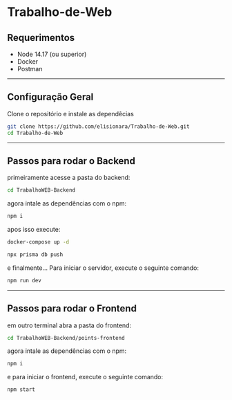 # Trabalho-de-Web

## Requerimentos

* Node 14.17 (ou superior)
* Docker
* Postman

---

## Configuração Geral

Clone o repositório e instale as dependêcias

```bash
git clone https://github.com/elisionara/Trabalho-de-Web.git
cd Trabalho-de-Web
```

---

## Passos para rodar o Backend

primeiramente acesse a pasta do backend:

```bash
cd TrabalhoWEB-Backend
```

agora intale as dependências com o npm:

```bash
npm i
```

apos isso execute:

```bash
docker-compose up -d
```
```bash
npx prisma db push
```

e finalmente... Para iniciar o servidor, execute o seguinte comando:

```bash
npm run dev
```

---

## Passos para rodar o Frontend

em outro terminal abra a pasta do frontend:

```bash
cd TrabalhoWEB-Backend/points-frontend
```

agora intale as dependências com o npm:

```bash
npm i
```

e para iniciar o frontend, execute o seguinte comando:

```bash
npm start
```
